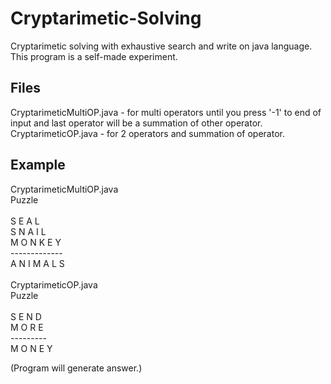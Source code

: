 # Cryptarimetic-Solving
Cryptarimetic solving with exhaustive search and write on java language.<br />
This program is a self-made experiment.

## Files
CryptarimeticMultiOP.java - for multi operators until you press '-1' to end of input and last operator will be a summation of other operator.<br />
CryptarimeticOP.java - for 2 operators and summation of operator.

## Example
CryptarimeticMultiOP.java <br />
Puzzle <br /><br />
S E A L <br />
S N A I L <br />
M O N K E Y <br />
------------- <br />
A N I M A L S <br />
<br />
CryptarimeticOP.java <br />
Puzzle <br /><br />
S E N D <br />
M O R E <br />
--------- <br />
M O N E Y <br />

(Program will generate answer.)
